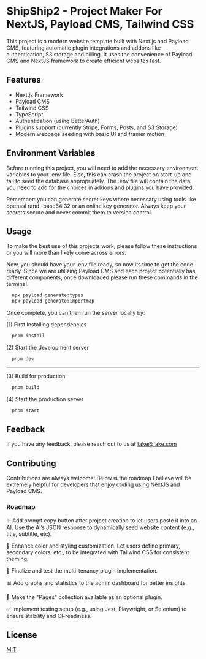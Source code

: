
# ShipShip2 - Project Maker For NextJS, Payload CMS, Tailwind CSS

This project is a modern website template built with Next.js and Payload CMS, featuring automatic plugin integrations and addons like authentication, S3 storage and billing. It uses the convenience of Payload CMS and NextJS framework to create efficient websites fast.
## Features

- Next.js Framework
- Payload CMS
- Tailwind CSS
- TypeScript
- Authentication (using BetterAuth)
- Plugins support (currently Stripe, Forms, Posts, and S3 Storage)
- Modern webpage seeding with basic UI and framer motion


## Environment Variables

Before running this project, you will need to add the necessary environment variables to your .env file. Else, this can crash the project on start-up and fail to seed the database appropriately. The .env file will contain the data you need to add for the choices in addons and plugins you have provided. 

Remember: you can generate secret keys where necessary using tools like openssl rand -base64 32 or an online key generator. Always keep your secrets secure and never commit them to version control.


## Usage

To make the best use of this projects work, please follow these instructions or you will more than likely come across errors.

Now, you should have your .env file ready, so now its time to get the code ready. Since we are utilizing Payload CMS and each project potentially has different components, once downloaded please run these commands in the terminal.

```bash
  npx payload generate:types
  npx payload generate:importmap
```

Once complete, you can then run the server locally by:

(1) First Installing dependencies

```bash
  pnpm install
```

(2) Start the development server

```bash
  pnpm dev
```

---

(3) Build for production

```bash
  pnpm build
```

(4) Start the production server

```bash
  pnpm start
```


## Feedback

If you have any feedback, please reach out to us at fake@fake.com


## Contributing

Contributions are always welcome! Below is the roadmap I believe will be extremely helpful for developers that enjoy coding using NextJS and Payload CMS.


### Roadmap
✨ Add prompt copy button after project creation to let users paste it into an AI. Use the AI’s JSON response to dynamically seed website content (e.g., title, subtitle, etc).

🎨 Enhance color and styling customization. Let users define primary, secondary colors, etc., to be integrated with Tailwind CSS for consistent theming.

🏢 Finalize and test the multi-tenancy plugin implementation.

📊 Add graphs and statistics to the admin dashboard for better insights.

📄 Make the "Pages" collection available as an optional plugin.

✅ Implement testing setup (e.g., using Jest, Playwright, or Selenium) to ensure stability and CI-readiness.
## License

[MIT](https://choosealicense.com/licenses/mit/)

